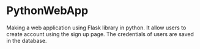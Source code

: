 # PythonWebApp

Making a web application using Flask library in python. 
It allow users to create account using the sign up page.
The credentials of users are saved in the database.
